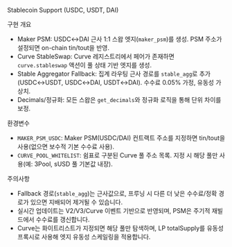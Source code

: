 Stablecoin Support (USDC, USDT, DAI)

구현 개요
- Maker PSM: USDC↔DAI 근사 1:1 스왑 엣지(`maker_psm`)를 생성. PSM 주소가 설정되면 on-chain tin/tout을 반영.
- Curve StableSwap: Curve 레지스트리에서 페어가 존재하면 `curve.stableswap` 액션이 풀 상태 기반 엣지를 생성.
- Stable Aggregator Fallback: 집계 라우팅 근사 경로를 `stable_agg`로 추가(USDC↔USDT, USDC↔DAI, USDT↔DAI). 수수료 0.05% 가정, 유동성 가상치.
- Decimals/정규화: 모든 스왑은 `get_decimals`와 정규화 로직을 통해 단위 차이를 보정.

환경변수
- `MAKER_PSM_USDC`: Maker PSM(USDC/DAI) 컨트랙트 주소를 지정하면 tin/tout을 사용(없으면 보수적 기본 수수료 사용).
- `CURVE_POOL_WHITELIST`: 쉼표로 구분된 Curve 풀 주소 목록. 지정 시 해당 풀만 사용(예: 3Pool, sUSD 풀 기본값 내장).

주의사항
- Fallback 경로(`stable_agg`)는 근사값으로, 프루닝 시 다른 더 낮은 수수료/정확 경로가 있으면 지배되어 제거될 수 있습니다.
- 실시간 업데이트는 V2/V3/Curve 이벤트 기반으로 반영되며, PSM은 주기적 재빌드에서 수수료를 갱신합니다.
- Curve는 화이트리스트가 지정되면 해당 풀만 탐색하며, LP totalSupply를 유동성 프록시로 사용해 엣지 유동성 스케일링을 적용합니다.
